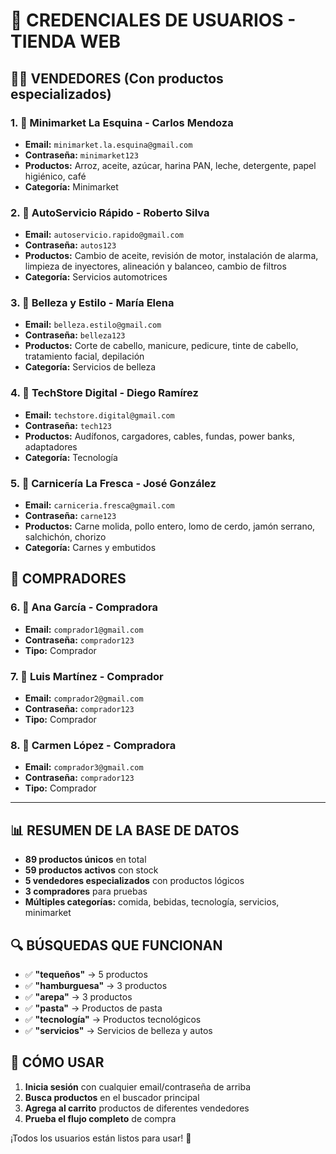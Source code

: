 # 🔐 CREDENCIALES DE USUARIOS - TIENDA WEB

## 👨‍💼 VENDEDORES (Con productos especializados)

### 1. 🏪 **Minimarket La Esquina** - Carlos Mendoza
- **Email:** `minimarket.la.esquina@gmail.com`
- **Contraseña:** `minimarket123`
- **Productos:** Arroz, aceite, azúcar, harina PAN, leche, detergente, papel higiénico, café
- **Categoría:** Minimarket

### 2. 🔧 **AutoServicio Rápido** - Roberto Silva  
- **Email:** `autoservicio.rapido@gmail.com`
- **Contraseña:** `autos123`
- **Productos:** Cambio de aceite, revisión de motor, instalación de alarma, limpieza de inyectores, alineación y balanceo, cambio de filtros
- **Categoría:** Servicios automotrices

### 3. 💄 **Belleza y Estilo** - María Elena
- **Email:** `belleza.estilo@gmail.com`
- **Contraseña:** `belleza123`
- **Productos:** Corte de cabello, manicure, pedicure, tinte de cabello, tratamiento facial, depilación
- **Categoría:** Servicios de belleza

### 4. 📱 **TechStore Digital** - Diego Ramírez
- **Email:** `techstore.digital@gmail.com`
- **Contraseña:** `tech123`
- **Productos:** Audífonos, cargadores, cables, fundas, power banks, adaptadores
- **Categoría:** Tecnología

### 5. 🥩 **Carnicería La Fresca** - José González
- **Email:** `carniceria.fresca@gmail.com`
- **Contraseña:** `carne123`
- **Productos:** Carne molida, pollo entero, lomo de cerdo, jamón serrano, salchichón, chorizo
- **Categoría:** Carnes y embutidos

## 🛒 COMPRADORES

### 6. 👩 **Ana García** - Compradora
- **Email:** `comprador1@gmail.com`
- **Contraseña:** `comprador123`
- **Tipo:** Comprador

### 7. 👨 **Luis Martínez** - Comprador
- **Email:** `comprador2@gmail.com`
- **Contraseña:** `comprador123`
- **Tipo:** Comprador

### 8. 👩 **Carmen López** - Compradora
- **Email:** `comprador3@gmail.com`
- **Contraseña:** `comprador123`
- **Tipo:** Comprador

---

## 📊 RESUMEN DE LA BASE DE DATOS

- **89 productos únicos** en total
- **59 productos activos** con stock
- **5 vendedores especializados** con productos lógicos
- **3 compradores** para pruebas
- **Múltiples categorías:** comida, bebidas, tecnología, servicios, minimarket

## 🔍 BÚSQUEDAS QUE FUNCIONAN

- ✅ **"tequeños"** → 5 productos
- ✅ **"hamburguesa"** → 3 productos  
- ✅ **"arepa"** → 3 productos
- ✅ **"pasta"** → Productos de pasta
- ✅ **"tecnología"** → Productos tecnológicos
- ✅ **"servicios"** → Servicios de belleza y autos

## 🚀 CÓMO USAR

1. **Inicia sesión** con cualquier email/contraseña de arriba
2. **Busca productos** en el buscador principal
3. **Agrega al carrito** productos de diferentes vendedores
4. **Prueba el flujo completo** de compra

¡Todos los usuarios están listos para usar! 🎉











